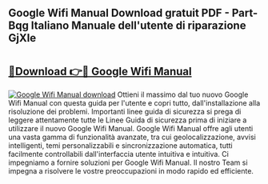 ## Google Wifi Manual Download gratuit PDF - Part-Bqg Italiano Manuale dell'utente di riparazione GjXIe

# <h2><a href="http://dfdktsf.blite.top/?on=Google+Wifi+Manual">🔗Download 👉🔴 Google Wifi Manual</a></h2>

[![Google Wifi Manual download](https://i.imgur.com/lujVjoI.png)](http://dfdktsf.blite.top/?on=Google+Wifi+Manual)
Ottieni il massimo dal tuo nuovo Google Wifi Manual con questa guida per l'utente e copri tutto, dall'installazione alla risoluzione dei problemi. Importanti linee guida di sicurezza si prega di leggere attentamente tutte le Linee Guida di sicurezza prima di iniziare a utilizzare il nuovo Google Wifi Manual. Google Wifi Manual offre agli utenti una vasta gamma di funzionalità avanzate, tra cui geolocalizzazione, avvisi intelligenti, temi personalizzabili e sincronizzazione automatica, tutti facilmente controllabili dall'interfaccia utente intuitiva e intuitiva. Ci impegniamo a fornire soluzioni per Google Wifi Manual. Il nostro Team si impegna a risolvere le vostre preoccupazioni in modo rapido ed efficiente.
